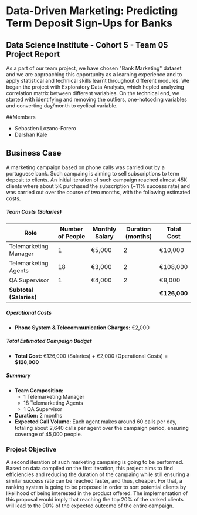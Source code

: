 # Data-Driven Marketing: Predicting Term Deposit Sign-Ups for Banks

## Data Science Institute - Cohort 5 - Team 05 Project Report

As a part of our team project, we have chosen "Bank Marketing" dataset and we are approaching this opportunity as a learning experience and to apply statistical and technical skills learnt throughout different modules. We began the project with Exploratory Data Analysis, which hepled analyzing correlation matrix between different variables. On the technical end, we started with identifying and removing the outliers, one-hotcoding variables and converting day/month to cyclical variable.

##Members

- Sebastien Lozano-Forero
- Darshan Kale

## Business Case

A marketing campaign based on phone calls was carried out by a portuguese bank. Such campaing is aiming to sell subscriptions to term deposit to clients. An initial iteration of such campaign reached almost 45K clients where about 5K purchased the subscription (~11% success rate) and was carried out over the course of two months, with the following estimated costs.

##### Team Costs (Salaries)

| Role                         | Number of People | Monthly Salary | Duration (months) | Total Cost  |
|------------------------------|------------------|----------------|-------------------|-------------|
| Telemarketing Manager        | 1                | €5,000         | 2                 | €10,000     |
| Telemarketing Agents         | 18               | €3,000         | 2                 | €108,000    |
| QA Supervisor                | 1                | €4,000         | 2                 | €8,000      |
| **Subtotal (Salaries)**      |                  |                |                   | **€126,000**|

##### Operational Costs

- **Phone System & Telecommunication Charges:** €2,000

##### Total Estimated Campaign Budget

- **Total Cost:** €126,000 (Salaries) + €2,000 (Operational Costs) = **$128,000**

##### Summary

- **Team Composition:**  
  - 1 Telemarketing Manager  
  - 18 Telemarketing Agents  
  - 1 QA Supervisor
- **Duration:** 2 months  
- **Expected Call Volume:** Each agent makes around 60 calls per day, totaling about 2,640 calls per agent over the campaign period, ensuring coverage of 45,000 people.



### Project Objective

A second iteration of such marketing campaing is going to be performed. Based on data compiled on the first iteration, this project aims to find efficiencies and reducing the duration of the campaing while still ensuring a similar success rate can be reached faster, and thus, cheaper. For that, a ranking system is going to be proposed in order to sort potential clients by likelihood of being interested in the product offered. The implementation of this proposal would imply that reaching the top 20% of the ranked clients will lead to the 90% of the expected outcome of the entire campaign. 
